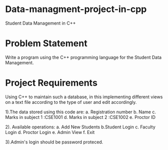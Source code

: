# Data-managment-project-in-cpp
Student Data Management in C++

# Problem Statement
Write a program using the C++ programming language for the Student Data Management.

# Project Requirements
Using C++ to maintain such a database, in this implementing different views on a text file according to the type of user and edit accordingly.

1).The data stored using this code are:
a. Registration number
b. Name
c. Marks in subject 1 :CSE1001
d. Marks in subject 2 :CSE1002
e. Proctor ID

2). Available operations: 
a. Add New Students
b.Student Login
c. Faculty Login
d. Proctor Login
e. Admin View
f. Exit

3).Admin's login should be password proteced.
